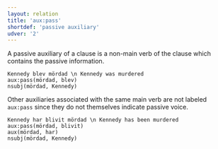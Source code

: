 ```yaml
---
layout: relation
title: 'aux:pass'
shortdef: 'passive auxiliary'
udver: '2'
---
```


A passive auxiliary of a clause is a non-main verb of the clause which contains the passive information.

~~~ sdparse
Kennedy blev mördad \n Kennedy was murdered
aux:pass(mördad, blev)
nsubj(mördad, Kennedy)
~~~


Other auxiliaries associated with the same main verb are not labeled `aux:pass` since they do not themselves 
indicate passive voice.

~~~ sdparse
Kennedy har blivit mördad \n Kennedy has been murdered
aux:pass(mördad, blivit)
aux(mördad, har)
nsubj(mördad, Kennedy)
~~~

<!-- Interlanguage links updated Čt lis 12 09:43:15 CET 2020 -->
